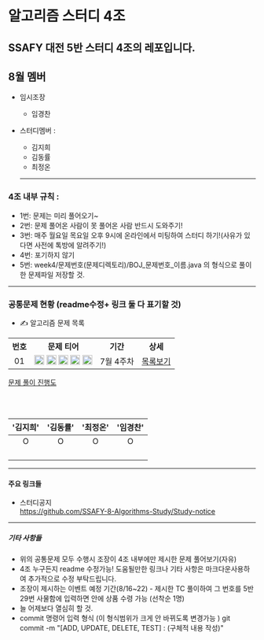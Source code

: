 # 알고리즘 스터디 4조

SSAFY 대전 5반 스터디 4조의 레포입니다.  
---------------------------------------------
## 8월 멤버

+ 임시조장   
  * 임경찬   
+ 스터디멤버 :   
  * 김지희   
  * 김동률   
  * 최정온   
  
  ------------------------------------------
  
 ### 4조 내부 규칙 :   
 
 + 1번: 문제는 미리 풀어오기~
 + 2번: 문제 풀어온 사람이 못 풀어온 사람 반드시 도와주기!
 + 3번: 매주 월요일 목요일 오후 9시에 온라인에서 미팅하여 스터디 하기!(사유가 있다면 사전에 톡방에 알려주기!)
 + 4번: 포기하지 않기
 + 5번: week4/문제번호(문제디렉토리)/BOJ_문제번호_이름.java 의 형식으로 풀이한 문제파일 저장할 것.
 
 ------------------------------------------------
 
 ### 공통문제 현황 (readme수정+ 링크 둘 다 표기할 것)
 * ✍ 알고리즘 문제 목록

<table align="center">
  <tr>
    <th align="center">번호</th>
    <th align="center">문제 티어</th>
    <th align="center">기간</th>
    <th align="center">상세</th>
  </tr>
  <tr>
    <td align="center">01</td>
    <td align="center">
      <a href="https://www.acmicpc.net/problem/1100"><img src="https://d2gd6pc034wcta.cloudfront.net/tier/4.svg" class="solvedac-tier" width=20px></a>
      <a href="https://www.acmicpc.net/problem/1059"><img src="https://d2gd6pc034wcta.cloudfront.net/tier/6.svg" class="solvedac-tier" width=20px></a>
      <a href="https://www.acmicpc.net/problem/1051"><img src="https://d2gd6pc034wcta.cloudfront.net/tier/7.svg" class="solvedac-tier" width=20px></a>
      <a href="https://www.acmicpc.net/problem/2468"><img src="https://d2gd6pc034wcta.cloudfront.net/tier/10.svg" class="solvedac-tier" width=20px></a>
      <a href="https://www.acmicpc.net/problem/2573"><img src="https://d2gd6pc034wcta.cloudfront.net/tier/12.svg" class="solvedac-tier" width=20px></a>
    </td>
    <td align="center">7월 4주차</td>
    <td align="center"><a href="https://github.com/SSAFY-8-Algorithms-Study/Study-notice/tree/main/questions/01_7_4week">목록보기</a></td>
  </tr>
</table>
<a href="https://docs.google.com/spreadsheets/d/1buxYrAU2_gUujN6GX5gJY60DjnuLz58yEKC10a_dLs8/edit#gid=0">문제 풀이 진행도</a><br>

<br><br>

 
 
   |'김지희'|'김동률'|'최정온'|'임경찬'|
   |:---:|:---:|:---:|:---:|
   |  O  | O  | O  |O|   
   |    |   |   |   |   
   |    |   |   |   |  
   |    |   |   |   |   
   |    |   |   |   |   
   
   -------------------------------------------------------------------
 #### 주요 링크들
 
  - 스터디공지  
 https://github.com/SSAFY-8-Algorithms-Study/Study-notice 
 
 -----------------------------------------------------------------------
 
##### 기타 사항들  

 * 위의 공통문제 모두 수행시 조장이 4조 내부에만 제시한 문제 풀어보기(자유)  
 * 4조 누구든지 readme 수정가능! 도움될만한 링크나 기타 사항은 마크다운사용하여 추가적으로 수정 부탁드립니다.  
 * 조장이 제시하는 이벤트 예정 기간(8/16~22) - 제시한 TC 풀이하여 그 번호를 5반 29번 사물함에 입력하면 안에 상품 수령 가능 (선착순 1명)
 * 늘 어제보다 열심히 할 것.
 * commit 명령어 입력 형식 (이 형식범위가 크게 안 바뀌도록 변경가능 )     git  commit -m "[ADD, UPDATE, DELETE, TEST] : (구체적 내용 작성)" 


